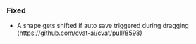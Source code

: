 ### Fixed

- A shape gets shifted if auto save triggered during dragging
  (<https://github.com/cvat-ai/cvat/pull/8598>)
